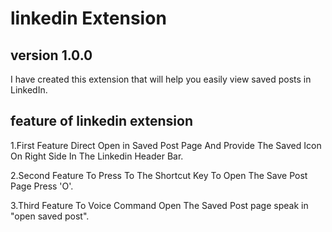 # linkedin Extension 
## version 1.0.0

I have created this extension that will help you easily view saved posts in LinkedIn.

## feature of linkedin extension
1.First Feature Direct Open in Saved Post Page And Provide The Saved Icon On Right Side In The  Linkedin Header Bar.

2.Second Feature To Press To The Shortcut Key To Open The Save Post Page Press 'O'.

3.Third Feature To Voice Command Open The Saved Post page speak in  "open saved post".